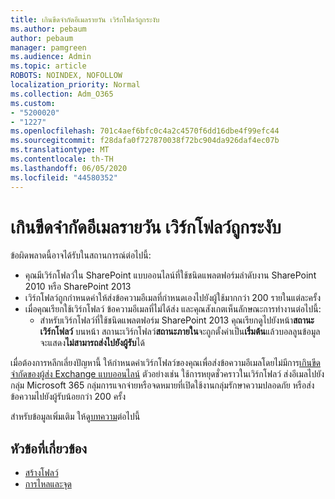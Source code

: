 ```yaml
---
title: เกินขีดจํากัดอีเมลรายวัน เวิร์กโฟลว์ถูกระงับ
ms.author: pebaum
author: pebaum
manager: pamgreen
ms.audience: Admin
ms.topic: article
ROBOTS: NOINDEX, NOFOLLOW
localization_priority: Normal
ms.collection: Adm_O365
ms.custom:
- "5200020"
- "1227"
ms.openlocfilehash: 701c4aef6bfc0c4a2c4570f6dd16dbe4f99efc44
ms.sourcegitcommit: f28dafa0f727870038f72bc904da926daf4ec07b
ms.translationtype: MT
ms.contentlocale: th-TH
ms.lasthandoff: 06/05/2020
ms.locfileid: "44580352"
---
```

# <a name="daily-email-limit-exceeded-workflow-is-suspended"></a>เกินขีดจํากัดอีเมลรายวัน เวิร์กโฟลว์ถูกระงับ

ข้อผิดพลาดนี้อาจได้รับในสถานการณ์ต่อไปนี้:

- คุณมีเวิร์กโฟลว์ใน SharePoint แบบออนไลน์ที่ใช้ชนิดแพลตฟอร์มลําดับงาน SharePoint 2010 หรือ SharePoint 2013
- เวิร์กโฟลว์ถูกกําหนดค่าให้ส่งข้อความอีเมลที่กําหนดเองไปยังผู้ใช้มากกว่า 200 รายในแต่ละครั้ง
- เมื่อคุณเรียกใช้เวิร์กโฟลว์ ข้อความอีเมลที่ไม่ได้ส่ง และคุณสังเกตเห็นลักษณะการทํางานต่อไปนี้:
    - สําหรับเวิร์กโฟลว์ที่ใช้ชนิดแพลตฟอร์ม SharePoint 2013 คุณเรียกดูไปยังหน้า**สถานะเวิร์กโฟลว์** บนหน้า สถานะเวิร์กโฟลว์**สถานะภายใน**จะถูกตั้งค่าเป็น**เริ่มต้น**แล้วบอลลูนข้อมูลจะแสดง**ไม่สามารถส่งไปยังผู้รับ**ได้

เมื่อต้องการหลีกเลี่ยงปัญหานี้ ให้กําหนดค่าเวิร์กโฟลว์ของคุณเพื่อส่งข้อความอีเมลโดยไม่มีการ[เกินขีดจํากัดของผู้ส่ง Exchange แบบออนไลน์](https://docs.microsoft.com/office365/servicedescriptions/exchange-online-service-description/exchange-online-limits#recipientlimits) ตัวอย่างเช่น ใช้การหยุดชั่วคราวในเวิร์กโฟลว์ ส่งอีเมลไปยังกลุ่ม Microsoft 365 กลุ่มการแจกจ่ายหรือจดหมายที่เปิดใช้งานกลุ่มรักษาความปลอดภัย หรือส่งข้อความไปยังผู้รับน้อยกว่า 200 ครั้ง


สําหรับข้อมูลเพิ่มเติม ให้ดู[บทความ](https://support.microsoft.com/help/3150442/daily-email-limit-has-exceeded-and-your-workflow-has-been-suspended-or)ต่อไปนี้

## <a name="related-topics"></a>หัวข้อที่เกี่ยวข้อง
- [สร้างโฟลว์](https://support.office.com/article/Create-a-flow-for-a-list-or-library-in-SharePoint-Online-or-OneDrive-for-Business-a9c3e03b-0654-46af-a254-20252e580d01) 
- [การไหลและจุด](https://flow.microsoft.com/blog/sharepoint-and-flow/) 